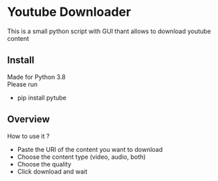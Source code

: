 # Youtube Downloader
This is a small python script with GUI thant allows to download youtube content

## Install

Made for Python 3.8  
Please run 
- pip install pytube

## Overview

How to use it ?  
- Paste the URI of the content you want to download
- Choose the content type (video, audio, both)
- Choose the quality
- Click download and wait